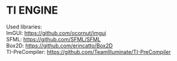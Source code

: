 # TI ENGINE
Used libraries: <br>
ImGUI: https://github.com/ocornut/imgui <br>
SFML: https://github.com/SFML/SFML <br>
Box2D: https://github.com/erincatto/Box2D <br>
TI-PreCompiler: https://github.com/TeamIlluminate/TI-PreCompiler <br>
